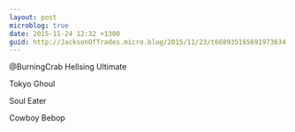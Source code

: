 ```yaml
---
layout: post
microblog: true
date: 2015-11-24 12:32 +1300
guid: http://JacksonOfTrades.micro.blog/2015/11/23/t668935165691973634.html
---
```

@BurningCrab Hellsing Ultimate

Tokyo Ghoul

Soul Eater

Cowboy Bebop
